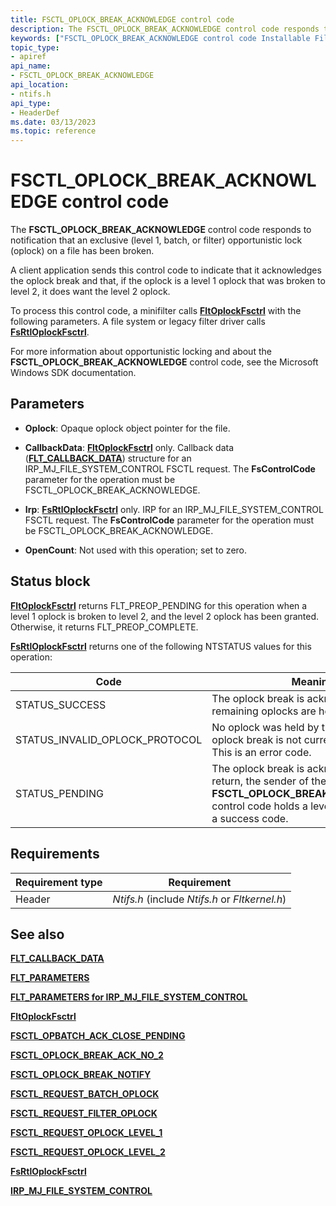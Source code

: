 ```yaml
---
title: FSCTL_OPLOCK_BREAK_ACKNOWLEDGE control code
description: The FSCTL_OPLOCK_BREAK_ACKNOWLEDGE control code responds to notification that an exclusive (level 1, batch, or filter) opportunistic lock (oplock) on a file has been broken.
keywords: ["FSCTL_OPLOCK_BREAK_ACKNOWLEDGE control code Installable File System Drivers"]
topic_type:
- apiref
api_name:
- FSCTL_OPLOCK_BREAK_ACKNOWLEDGE
api_location:
- ntifs.h
api_type:
- HeaderDef
ms.date: 03/13/2023
ms.topic: reference
---
```


# FSCTL_OPLOCK_BREAK_ACKNOWLEDGE control code

The **FSCTL_OPLOCK_BREAK_ACKNOWLEDGE** control code responds to notification that an exclusive (level 1, batch, or filter) opportunistic lock (oplock) on a file has been broken.

A client application sends this control code to indicate that it acknowledges the oplock break and that, if the oplock is a level 1 oplock that was broken to level 2, it does want the level 2 oplock.

To process this control code, a minifilter calls [**FltOplockFsctrl**](/windows-hardware/drivers/ddi/fltkernel/nf-fltkernel-fltoplockfsctrl) with the following parameters. A file system or legacy filter driver calls [**FsRtlOplockFsctrl**](/windows-hardware/drivers/ddi/ntifs/nf-ntifs-_fsrtl_advanced_fcb_header-fsrtloplockfsctrl).

For more information about opportunistic locking and about the **FSCTL_OPLOCK_BREAK_ACKNOWLEDGE** control code, see the Microsoft Windows SDK documentation.

## Parameters

- **Oplock**: Opaque oplock object pointer for the file.

- **CallbackData**: [**FltOplockFsctrl**](/windows-hardware/drivers/ddi/fltkernel/nf-fltkernel-fltoplockfsctrl) only. Callback data ([**FLT_CALLBACK_DATA**](/windows-hardware/drivers/ddi/fltkernel/ns-fltkernel-_flt_callback_data)) structure for an IRP_MJ_FILE_SYSTEM_CONTROL FSCTL request. The **FsControlCode** parameter for the operation must be FSCTL_OPLOCK_BREAK_ACKNOWLEDGE.

- **Irp**: [**FsRtlOplockFsctrl**](/windows-hardware/drivers/ddi/ntifs/nf-ntifs-_fsrtl_advanced_fcb_header-fsrtloplockfsctrl) only. IRP for an IRP_MJ_FILE_SYSTEM_CONTROL FSCTL request. The **FsControlCode** parameter for the operation must be FSCTL_OPLOCK_BREAK_ACKNOWLEDGE.

- **OpenCount**: Not used with this operation; set to zero.

## Status block

[**FltOplockFsctrl**](/windows-hardware/drivers/ddi/fltkernel/nf-fltkernel-fltoplockfsctrl) returns FLT_PREOP_PENDING for this operation when a level 1 oplock is broken to level 2, and the level 2 oplock has been granted. Otherwise, it returns FLT_PREOP_COMPLETE.

[**FsRtlOplockFsctrl**](/windows-hardware/drivers/ddi/ntifs/nf-ntifs-_fsrtl_advanced_fcb_header-fsrtloplockfsctrl) returns one of the following NTSTATUS values for this operation:

| Code | Meaning |
| ---- | ------- |
| STATUS_SUCCESS | The oplock break is acknowledged. No remaining oplocks are held. |
| STATUS_INVALID_OPLOCK_PROTOCOL | No oplock was held by this handle, or the oplock break is not currently in progress. This is an error code. |
| STATUS_PENDING | The oplock break is acknowledged. On return, the sender of the **FSCTL_OPLOCK_BREAK_ACKNOWLEDGE** control code holds a level 2 oplock. This is a success code. |

## Requirements

| Requirement type | Requirement |
| ---------------- | ----------- |
| Header | *Ntifs.h* (include *Ntifs.h* or *Fltkernel.h*) |

## See also

[**FLT_CALLBACK_DATA**](/windows-hardware/drivers/ddi/fltkernel/ns-fltkernel-_flt_callback_data)

[**FLT_PARAMETERS**](/windows-hardware/drivers/ddi/fltkernel/ns-fltkernel-_flt_parameters)

[**FLT_PARAMETERS for IRP_MJ_FILE_SYSTEM_CONTROL**](flt-parameters-for-irp-mj-file-system-control.md)

[**FltOplockFsctrl**](/windows-hardware/drivers/ddi/fltkernel/nf-fltkernel-fltoplockfsctrl)

[**FSCTL_OPBATCH_ACK_CLOSE_PENDING**](fsctl-opbatch-ack-close-pending.md)

[**FSCTL_OPLOCK_BREAK_ACK_NO_2**](fsctl-oplock-break-ack-no-2.md)

[**FSCTL_OPLOCK_BREAK_NOTIFY**](fsctl-oplock-break-notify.md)

[**FSCTL_REQUEST_BATCH_OPLOCK**](fsctl-request-batch-oplock.md)

[**FSCTL_REQUEST_FILTER_OPLOCK**](fsctl-request-filter-oplock.md)

[**FSCTL_REQUEST_OPLOCK_LEVEL_1**](fsctl-request-oplock-level-1.md)

[**FSCTL_REQUEST_OPLOCK_LEVEL_2**](fsctl-request-oplock-level-2.md)

[**FsRtlOplockFsctrl**](/windows-hardware/drivers/ddi/ntifs/nf-ntifs-_fsrtl_advanced_fcb_header-fsrtloplockfsctrl)

[**IRP_MJ_FILE_SYSTEM_CONTROL**](irp-mj-file-system-control.md)
